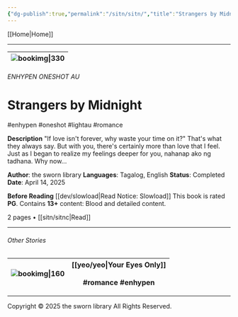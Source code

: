```yaml
---
{"dg-publish":true,"permalink":"/sitn/sitn/","title":"Strangers by Midnight"}
---
```



[[Home\|Home]]

***


| ![bookimg\|330](/img/user/sitn/sitncover.webp) |
| :-----------------------------: |
###### ENHYPEN ONESHOT AU
# Strangers by Midnight
#enhypen #oneshot #lightau #romance

**Description**
"If love isn't forever, why waste your time on it?"
That's what they always say. But with you, there's certainly more than love that I feel. Just as I began to realize my feelings deeper for you, nahanap ako ng tadhana. Why now...

**Author**: the sworn library
**Languages**: Tagalog, English
**Status**: Completed
**Date**: April 14, 2025

**Before Reading**
[[dev/slowload\|Read Notice: Slowload]]
This book is rated **PG**.
Contains **13+** content:
Blood and detailed content.

2 pages • [[sitn/sitnc\|Read]]

***

###### Other Stories

| ![bookimg\|160](/img/user/yeo/yeostorage/yeocover.webp) | [[yeo/yeo\|Your Eyes Only]] <br> <br> #romance #enhypen |
| :----------------------------: | :-------------------------------------------------: |

***
Copyright © 2025 the sworn library
All Rights Reserved.